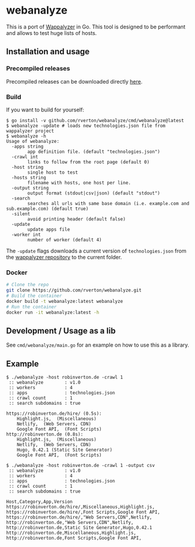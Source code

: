 # webanalyze

This is a port of [Wappalyzer](https://github.com/AliasIO/Wappalyzer) in Go. This tool is designed to be performant and allows to test huge lists of hosts.

## Installation and usage


### Precompiled releases
Precompiled releases can be downloaded directly [here](https://github.com/rverton/webanalyze/releases).

### Build
If you want to build for yourself:

    $ go install -v github.com/rverton/webanalyze/cmd/webanalyze@latest
    $ webanalyze -update # loads new technologies.json file from wappalyzer project
    $ webanalyze -h
    Usage of webanalyze:
      -apps string
            app definition file. (default "technologies.json")
      -crawl int
            links to follow from the root page (default 0)
      -host string
            single host to test
      -hosts string
            filename with hosts, one host per line.
      -output string
            output format (stdout|csv|json) (default "stdout")
      -search
            searches all urls with same base domain (i.e. example.com and sub.example.com) (default true)
      -silent
    	    avoid printing header (default false)
      -update
            update apps file
      -worker int
            number of worker (default 4)


The `-update` flags downloads a current version of `technologies.json` from the [wappalyzer repository](https://github.com/AliasIO/Wappalyzer) to the current folder.

### Docker

```bash
# Clone the repo
git clone https://github.com/rverton/webanalyze.git
# Build the container
docker build -t webanalyze:latest webanalyze
# Run the container
docker run -it webanalyze:latest -h
```

## Development / Usage as a lib

See `cmd/webanalyze/main.go` for an example on how to use this as a library.

## Example

    $ ./webanalyze -host robinverton.de -crawl 1
     :: webanalyze        : v1.0
     :: workers           : 4
     :: apps              : technologies.json
     :: crawl count       : 1
     :: search subdomains : true

    https://robinverton.de/hire/ (0.5s):
        Highlight.js,  (Miscellaneous)
        Netlify,  (Web Servers, CDN)
        Google Font API,  (Font Scripts)
    http://robinverton.de (0.8s):
        Highlight.js,  (Miscellaneous)
        Netlify,  (Web Servers, CDN)
        Hugo, 0.42.1 (Static Site Generator)
        Google Font API,  (Font Scripts)

    $ ./webanalyze -host robinverton.de -crawl 1 -output csv
     :: webanalyze        : v1.0
     :: workers           : 4
     :: apps              : technologies.json
     :: crawl count       : 1
     :: search subdomains : true

    Host,Category,App,Version
    https://robinverton.de/hire/,Miscellaneous,Highlight.js,
    https://robinverton.de/hire/,Font Scripts,Google Font API,
    https://robinverton.de/hire/,"Web Servers,CDN",Netlify,
    http://robinverton.de,"Web Servers,CDN",Netlify,
    http://robinverton.de,Static Site Generator,Hugo,0.42.1
    http://robinverton.de,Miscellaneous,Highlight.js,
    http://robinverton.de,Font Scripts,Google Font API,
